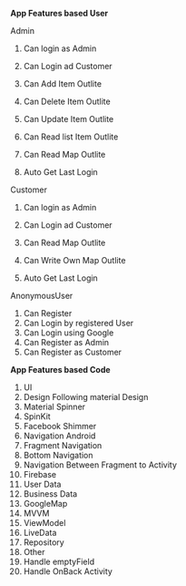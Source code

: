 **App Features based User**

Admin

1. Can login as Admin
2. Can Login ad Customer

1. Can Add Item Outlite
2. Can Delete Item Outlite
3. Can Update Item Outlite
4. Can Read list Item Outlite

1. Can Read Map Outlite

1. Auto Get Last Login

Customer

1. Can login as Admin
2. Can Login ad Customer

1. Can Read Map Outlite
2. Can Write Own Map Outlite

1. Auto Get Last Login

AnonymousUser

1. Can Register
2. Can Login by registered User
3. Can Login using Google
4. Can Register as Admin
5. Can Register as Customer

**App Features based Code**

1. UI
  1. Design Following material Design
  2. Material Spinner
  3. SpinKit
  4. Facebook Shimmer
2. Navigation Android
  1. Fragment Navigation
  2. Bottom Navigation
  3. Navigation Between Fragment to Activity
3. Firebase
  1. User Data
  2. Business Data
4. GoogleMap
5. MVVM
  1. ViewModel
  2. LiveData
6. Repository
7. Other
  1. Handle emptyField
  2. Handle OnBack Activity